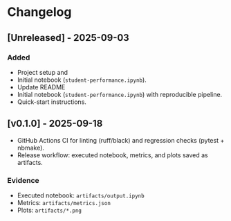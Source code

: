 # Changelog

## [Unreleased] - 2025-09-03
### Added
- Project setup and
- Initial notebook (`student-performance.ipynb`).
- Update README
- Initial notebook (`student-performance.ipynb`) with reproducible pipeline.
- Quick-start instructions.

## [v0.1.0] - 2025-09-18
- GitHub Actions CI for linting (ruff/black) and regression checks (pytest + nbmake).
- Release workflow: executed notebook, metrics, and plots saved as artifacts.

### Evidence
- Executed notebook: `artifacts/output.ipynb`
- Metrics: `artifacts/metrics.json`
- Plots: `artifacts/*.png`